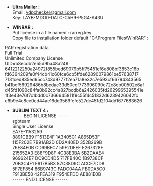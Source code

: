
- __Ultra Mailer :__  
Email: vdpchecker@gmail.com  
Key: LAYB-MDO0-DATC-C5H9-P5G4-A43U  

- __WINRAR :__  
Put license in a file named : rarreg.key  
Copy file to installation folder default "C:\Program Files\WinRAR" :  

RAR registration data  
Full Trial  
Unlimited Company License  
UID=b8ecdb2e55d9ba48a249  
6412212250a24972f855bed69079b5ff75451ef6e808bf3853c16b  
fd6364209fe0f44cb41c60fce6cb5ffde62890079861be57638717  
7131ced835ed65cc743d9777f2ea71a8e32c7e593cf66794343565  
b41bcf56929486b8bcdac33d50ecf773996090e72c8eb00502e6af  
d45fd1090c84fa0b92cc4a827bcdb6a2426035fd2629965395541e  
1f3e43e76f7c1bdd0c7366645811f9c55f4c51832d6239426042fc  
e6b9e4c8ce0cd44ae16dd3569fefe527dc451d2104dd1677683626  

- __SUBLIM TEXT 4 :__  
----- BEGIN LICENSE -----  
sgbteam  
Single User License  
EA7E-1153259  
8891CBB9 F1513E4F 1A3405C1 A865D53F  
115F202E 7B91AB2D 0D2A40ED 352B269B  
76E84F0B CD69BFC7 59F2DFEF E267328F  
215652A3 E88F9D8F 4C38E3BA 5B2DAAE4  
969624E7 DC9CD4D5 717FB40C 1B9738CF  
20B3C4F1 E917B5B3 87C38D9C ACCE7DD8  
5F7EF854 86B9743C FADC04AA FB0DA5C0  
F913BE58 42FEA319 F954EFDD AE881E0B  
------ END LICENSE ------  
